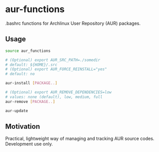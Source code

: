 # aur-functions
.bashrc functions for Archlinux User Repository (AUR) packages.

## Usage
```bash
source aur_functions

# (Optional) export AUR_SRC_PATH=./somedir
# default: ${HOME}/.src
# (Optional) export AUR_FORCE_REINSTALL="yes"
# default: no

aur-install [PACKAGE..]

# (Optional) export AUR_REMOVE_DEPENDENCIES=low
# values: none (default), low, medium, full
aur-remove [PACKAGE..]

aur-update
```
## Motivation
Practical, lightweight way of managing and tracking AUR source codes.
Development use only. 

